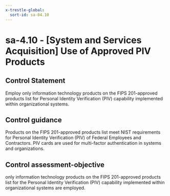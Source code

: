 ```yaml
---
x-trestle-global:
  sort-id: sa-04.10
---
```


# sa-4.10 - \[System and Services Acquisition\] Use of Approved PIV Products

## Control Statement

Employ only information technology products on the FIPS 201-approved products list for Personal Identity Verification (PIV) capability implemented within organizational systems.

## Control guidance

Products on the FIPS 201-approved products list meet NIST requirements for Personal Identity Verification (PIV) of Federal Employees and Contractors. PIV cards are used for multi-factor authentication in systems and organizations.

## Control assessment-objective

only information technology products on the FIPS 201-approved products list for the Personal Identity Verification (PIV) capability implemented within organizational systems are employed.
